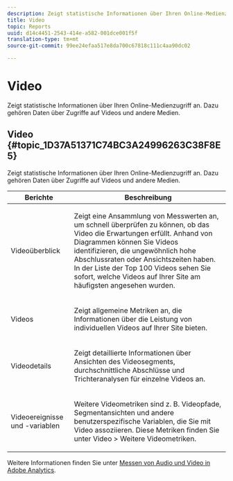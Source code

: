 ```yaml
---
description: Zeigt statistische Informationen über Ihren Online-Medienzugriff an. Dazu gehören Daten über Zugriffe auf Videos und andere Medien.
title: Video
topic: Reports
uuid: d14c4451-2543-414e-a582-001dce001f5f
translation-type: tm+mt
source-git-commit: 99ee24efaa517e8da700c67818c111c4aa90dc02

---
```



# Video

Zeigt statistische Informationen über Ihren Online-Medienzugriff an. Dazu gehören Daten über Zugriffe auf Videos und andere Medien.

## Video {#topic_1D37A51371C74BC3A24996263C38F8E5}

Zeigt statistische Informationen über Ihren Online-Medienzugriff an. Dazu gehören Daten über Zugriffe auf Videos und andere Medien.

<table id="table_A032C55365C34F808764965ADF62F81F"> 
 <thead> 
  <tr> 
   <th colname="col1" class="entry"> Berichte </th> 
   <th colname="col2" class="entry"> Beschreibung </th> 
  </tr> 
 </thead>
 <tbody> 
  <tr> 
   <td colname="col1"> Videoüberblick </td> 
   <td colname="col2"> <p> Zeigt eine Ansammlung von Messwerten an, um schnell überprüfen zu können, ob das Video die Erwartungen erfüllt. Anhand von Diagrammen können Sie Videos identifizieren, die ungewöhnlich hohe Abschlussraten oder Ansichtszeiten haben. In der Liste der Top 100 Videos sehen Sie sofort, welche Videos auf Ihrer Site am häufigsten angesehen wurden. </p> </td> 
  </tr> 
  <tr> 
   <td colname="col1"> Videos </td> 
   <td colname="col2"> <p> Zeigt allgemeine Metriken an, die Informationen über die Leistung von individuellen Videos auf Ihrer Site bieten. </p> </td> 
  </tr> 
  <tr> 
   <td colname="col1"> Videodetails </td> 
   <td colname="col2"> <p> Zeigt detaillierte Informationen über Ansichten des Videosegments, durchschnittliche Abschlüsse und Trichteranalysen für einzelne Videos an. </p> </td> 
  </tr> 
  <tr> 
   <td colname="col1"> Videoereignisse und -variablen </td> 
   <td colname="col2"> <p> Weitere Videometriken sind z. B. Videopfade, Segmentansichten und andere benutzerspezifische Variablen, die Sie mit Video assoziieren. Diese Metriken finden Sie unter <span class="uicontrol">Video</span> &gt; <span class="uicontrol">Weitere Videometriken</span>. </p> </td> 
  </tr> 
 </tbody> 
</table>

Weitere Informationen finden Sie unter [Messen von Audio und Video in Adobe Analytics](https://marketing.adobe.com/resources/help/en_US/sc/appmeasurement/hbvideo/).
